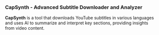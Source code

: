 ### **CapSynth - Advanced Subtitle Downloader and Analyzer**

**CapSynth** is a tool that downloads YouTube subtitles in various languages and uses AI to summarize and interpret key sections, providing insights from video content.
